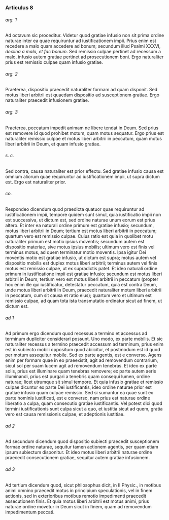 ### Articulus 8

###### arg. 1
Ad octavum sic proceditur. Videtur quod gratiae infusio non sit prima ordine naturae inter ea quae requiruntur ad iustificationem impii. Prius enim est recedere a malo quam accedere ad bonum; secundum illud Psalmi XXXVI, *declina a malo, et fac bonum*. Sed remissio culpae pertinet ad recessum a malo, infusio autem gratiae pertinet ad prosecutionem boni. Ergo naturaliter prius est remissio culpae quam infusio gratiae.

###### arg. 2
Praeterea, dispositio praecedit naturaliter formam ad quam disponit. Sed motus liberi arbitrii est quaedam dispositio ad susceptionem gratiae. Ergo naturaliter praecedit infusionem gratiae.

###### arg. 3
Praeterea, peccatum impedit animam ne libere tendat in Deum. Sed prius est removere id quod prohibet motum, quam motus sequatur. Ergo prius est naturaliter remissio culpae et motus liberi arbitrii in peccatum, quam motus liberi arbitrii in Deum, et quam infusio gratiae.

###### s. c.
Sed contra, causa naturaliter est prior effectu. Sed gratiae infusio causa est omnium aliorum quae requiruntur ad iustificationem impii, ut supra dictum est. Ergo est naturaliter prior.

###### co.
Respondeo dicendum quod praedicta quatuor quae requiruntur ad iustificationem impii, tempore quidem sunt simul, quia iustificatio impii non est successiva, ut dictum est, sed ordine naturae unum eorum est prius altero. Et inter ea naturali ordine primum est gratiae infusio; secundum, motus liberi arbitrii in Deum; tertium est motus liberi arbitrii in peccatum; quartum vero est remissio culpae. Cuius ratio est quia in quolibet motu naturaliter primum est motio ipsius moventis; secundum autem est dispositio materiae, sive motus ipsius mobilis; ultimum vero est finis vel terminus motus, ad quem terminatur motio moventis. Ipsa igitur Dei moventis motio est gratiae infusio, ut dictum est supra; motus autem vel dispositio mobilis est duplex motus liberi arbitrii; terminus autem vel finis motus est remissio culpae, ut ex supradictis patet. Et ideo naturali ordine primum in iustificatione impii est gratiae infusio; secundum est motus liberi arbitrii in Deum; tertium vero est motus liberi arbitrii in peccatum (propter hoc enim ille qui iustificatur, detestatur peccatum, quia est contra Deum, unde motus liberi arbitrii in Deum, praecedit naturaliter motum liberi arbitrii in peccatum, cum sit causa et ratio eius); quartum vero et ultimum est remissio culpae, ad quam tota ista transmutatio ordinatur sicut ad finem, ut dictum est.

###### ad 1
Ad primum ergo dicendum quod recessus a termino et accessus ad terminum dupliciter considerari possunt. Uno modo, ex parte mobilis. Et sic naturaliter recessus a termino praecedit accessum ad terminum, prius enim est in subiecto mobili oppositum quod abiicitur, et postmodum est id quod per motum assequitur mobile. Sed ex parte agentis, est e converso. Agens enim per formam quae in eo praeexistit, agit ad removendum contrarium, sicut sol per suam lucem agit ad removendum tenebras. Et ideo ex parte solis, prius est illuminare quam tenebras removere; ex parte autem aeris illuminandi, prius est purgari a tenebris quam consequi lumen, ordine naturae; licet utrumque sit simul tempore. Et quia infusio gratiae et remissio culpae dicuntur ex parte Dei iustificantis, ideo ordine naturae prior est gratiae infusio quam culpae remissio. Sed si sumantur ea quae sunt ex parte hominis iustificati, est e converso, nam prius est naturae ordine liberatio a culpa, quam consecutio gratiae iustificantis. Vel potest dici quod termini iustificationis sunt culpa sicut a quo, et iustitia sicut ad quem, gratia vero est causa remissionis culpae, et adeptionis iustitiae.

###### ad 2
Ad secundum dicendum quod dispositio subiecti praecedit susceptionem formae ordine naturae, sequitur tamen actionem agentis, per quam etiam ipsum subiectum disponitur. Et ideo motus liberi arbitrii naturae ordine praecedit consecutionem gratiae, sequitur autem gratiae infusionem.

###### ad 3
Ad tertium dicendum quod, sicut philosophus dicit, in II Physic., in motibus animi omnino praecedit motus in principium speculationis, vel in finem actionis, sed in exterioribus motibus remotio impedimenti praecedit assecutionem finis. Et quia motus liberi arbitrii est motus animi, prius naturae ordine movetur in Deum sicut in finem, quam ad removendum impedimentum peccati.

